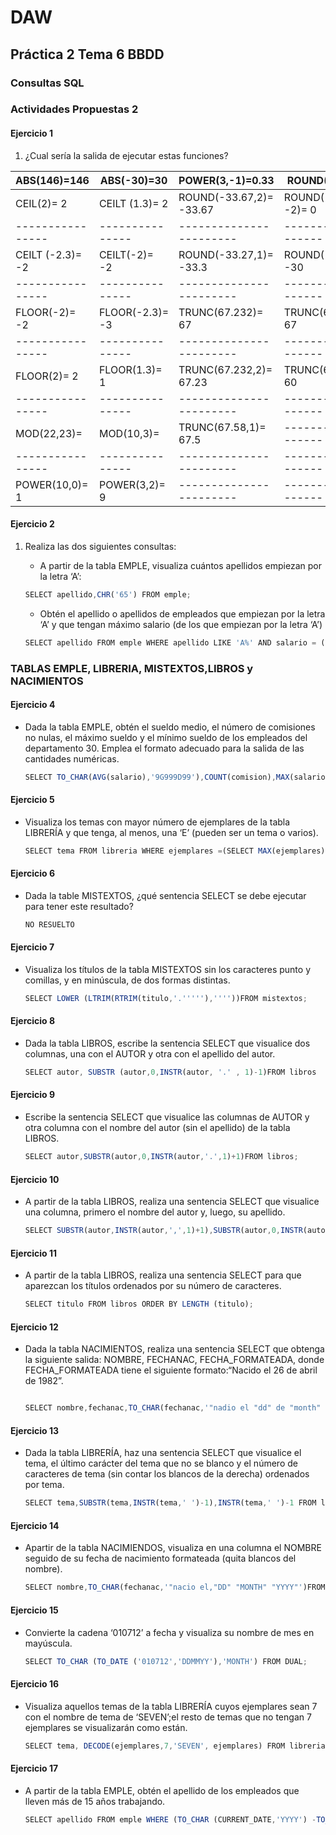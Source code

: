# DAW

## Práctica 2 Tema 6 BBDD

### Consultas SQL

### Actividades Propuestas 2

#### Ejercicio 1

1. ¿Cual sería la salida de ejecutar estas funciones?

| ABS(146)=146     | ABS(-30)=30     | POWER(3,-1)=0.33        | ROUND(33.67)= 34      |
| ---------------- | --------------- | ----------------------- | --------------------- |
| CEIL(2)= 2       | CEILT (1.3)= 2  | ROUND(-33.67,2)= -33.67 | ROUND(-33.67, -2)= 0  |
| ---------------- | --------------- | ----------------------- | --------------------- |
| CEILT (-2.3)= -2 | CEILT(-2)= -2   | ROUND(-33.27,1)= -33.3  | ROUND(-33.27,-1)= -30 |
| ---------------- | --------------- | ----------------------- | --------------------- |
| FLOOR(-2)= -2    | FLOOR(-2.3)= -3 | TRUNC(67.232)= 67       | TRUNC(67.232,-2)= 67  |
| ---------------- | --------------- | ----------------------- | --------------------- |
| FLOOR(2)= 2      | FLOOR(1.3)= 1   | TRUNC(67.232,2)= 67.23  | TRUNC(67.58,-1)= 60   |
| ---------------- | --------------- | ----------------------- | --------------------- |
| MOD(22,23)=      | MOD(10,3)=      | TRUNC(67.58,1)= 67.5    | --------------------- |
| ---------------- | --------------- | ----------------------- | --------------------- |
| POWER(10,0)= 1   | POWER(3,2)= 9   | ----------------------- | --------------------- |

#### Ejercicio 2

1. Realiza las dos siguientes consultas:

    - A partir de la tabla EMPLE, visualiza cuántos apellidos empiezan por la letra ‘A’:

    ``` js
    SELECT apellido,CHR('65') FROM emple;
    ```

    - Obtén el apellido o apellidos de empleados que empiezan por la letra ‘A’ y que tengan máximo salario (de los que empiezan por la letra ‘A’)

    ```js
    SELECT apellido FROM emple WHERE apellido LIKE 'A%' AND salario = (SELECT MAX (salario) FROM emple WHERE apellido LIKE 'A%');
    ```

### TABLAS EMPLE, LIBRERIA, MISTEXTOS,LIBROS y NACIMIENTOS

#### Ejercicio 4

- Dada la tabla EMPLE, obtén el sueldo medio, el número de comisiones no nulas, el máximo sueldo y el mínimo sueldo de los empleados del departamento 30. Emplea el formato adecuado para la salida de las cantidades numéricas.

    ```js
    SELECT TO_CHAR(AVG(salario),'9G999D99'),COUNT(comision),MAX(salario),MIN(salario) FROM emple WHERE dept_no=30;
    ```

#### Ejercicio 5

- Visualiza los temas con mayor número de ejemplares de la tabla LIBRERÍA y que tenga, al menos, una ‘E’ (pueden ser un tema o varios).

    ```js
    SELECT tema FROM libreria WHERE ejemplares =(SELECT MAX(ejemplares) FROM libreria) AND tema LIKE('%E%');
    ```

#### Ejercicio 6

- Dada la table MISTEXTOS, ¿qué sentencia SELECT se debe ejecutar para tener este resultado?

    ```js
    NO RESUELTO
    ```

#### Ejercicio 7

- Visualiza  los  títulos  de  la  tabla  MISTEXTOS  sin  los  caracteres  punto  y  comillas,  y  en minúscula, de dos formas distintas.

    ```js
    SELECT LOWER (LTRIM(RTRIM(titulo,'.'''''),''''))FROM mistextos;

    ```

#### Ejercicio 8

- Dada  la  tabla  LIBROS,  escribe  la  sentencia  SELECT  que  visualice  dos  columnas,  una  con  el AUTOR y otra con el apellido del autor.

    ```js
    SELECT autor, SUBSTR (autor,0,INSTR(autor, '.' , 1)-1)FROM libros
    ```

#### Ejercicio 9

- Escribe  la  sentencia  SELECT  que  visualice  las  columnas  de  AUTOR  y  otra  columna  con el nombre del autor (sin el apellido) de la tabla LIBROS.

    ```js
    SELECT autor,SUBSTR(autor,0,INSTR(autor,'.',1)+1)FROM libros;
    ```

#### Ejercicio 10

- A  partir  de  la  tabla  LIBROS,  realiza  una  sentencia  SELECT  que  visualice  una  columna, primero el nombre del autor y, luego, su apellido.

    ```js
    SELECT SUBSTR(autor,INSTR(autor,',',1)+1),SUBSTR(autor,0,INSTR(autor,',',1)-1 ) FROM libros;
    ```

#### Ejercicio 11

- A  partir  de  la  tabla  LIBROS,  realiza  una  sentencia  SELECT  para  que  aparezcan  los  títulos ordenados por su número de caracteres.

    ```js
    SELECT titulo FROM libros ORDER BY LENGTH (titulo);
    ```

#### Ejercicio 12

- Dada la tabla NACIMIENTOS, realiza una sentencia SELECT que obtenga la siguiente salida: NOMBRE,   FECHANAC,   FECHA_FORMATEADA,   donde   FECHA_FORMATEADA   tiene   el siguiente formato:“Nacido el 26 de abril de 1982”.

    ```js

    SELECT nombre,fechanac,TO_CHAR(fechanac,'"nadio el "dd" de "month" de "yyyy"')FROM nacimientos;
    ```

#### Ejercicio 13

- Dada la tabla LIBRERÍA, haz una sentencia SELECT que visualice el tema, el último carácter del tema que no se blanco y el número  de caracteres de tema (sin contar los blancos de la derecha) ordenados por tema.

    ```js
    SELECT tema,SUBSTR(tema,INSTR(tema,' ')-1),INSTR(tema,' ')-1 FROM libreria ORDER BY tema;
    ```

#### Ejercicio 14

- Apartir  de  la  tabla  NACIMIENDOS,  visualiza  en  una  columna  el  NOMBRE  seguido  de  su fecha de nacimiento formateada (quita blancos del nombre).

    ```js
    SELECT nombre,TO_CHAR(fechanac,'"nacio el,"DD" "MONTH" "YYYY"')FROM nacimientos;
    ```

#### Ejercicio 15

- Convierte la cadena ‘010712’ a fecha y visualiza su nombre de mes en mayúscula.

    ```js
    SELECT TO_CHAR (TO_DATE ('010712','DDMMYY'),'MONTH') FROM DUAL;
    ```

#### Ejercicio 16

- Visualiza  aquellos  temas  de  la  tabla  LIBRERÍA  cuyos ejemplares  sean  7 con  el  nombre  de tema  de  ‘SEVEN’;el  resto  de  temas  que  no  tengan  7  ejemplares  se  visualizarán  como están.

    ```js
    SELECT tema, DECODE(ejemplares,7,'SEVEN', ejemplares) FROM libreria;
    ```

#### Ejercicio 17

- A partir de la tabla EMPLE, obtén el apellido de los empleados que lleven más de 15 años trabajando.

    ```js
    SELECT apellido FROM emple WHERE (TO_CHAR (CURRENT_DATE,'YYYY') -TO_CHAR (FECHA_ALT,'YYYY') )> 15;
    ```
